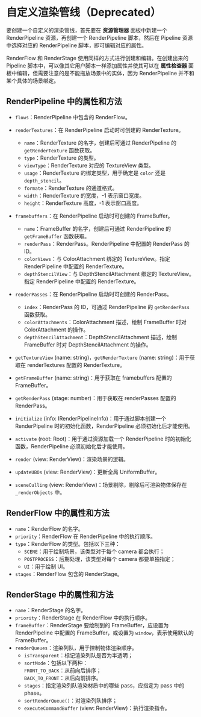 # 自定义渲染管线（Deprecated）

要创建一个自定义的渲染管线，首先要在 **资源管理器** 面板中新建一个 RenderPipeline 资源，再创建一个 RenderPipeline 脚本，然后在 Pipeline 资源中选择对应的 RenderPipeline 脚本，即可编辑对应的属性。

RenderFlow 和 RenderStage 使用同样的方式进行创建和编辑。在创建出来的 Pipeline 脚本中，可以像其它用户脚本一样添加属性并使其可以在 **属性检查器** 面板中编辑，但需要注意的是不能拖放场景中的实体，因为 RenderPipeline 并不和某个具体的场景绑定。

## RenderPipeline 中的属性和方法

- `flows`：RenderPipeline 中包含的 RenderFlow。

- `renderTextures`：在 RenderPipeline 启动时可创建的 RenderTexture。

    - `name`：RenderTexture 的名字，创建后可通过 RenderPipeline 的 `getRenderTexture` 函数获取。
    - `type`：RenderTexture 的类型。
    - `viewType`：RenderTexture 对应的 TextureView 类型。
    - `usage`：RenderTexture 的绑定类型，用于确定是 `color` 还是 `depth_stencil`。
    - `formate`：RenderTexture 的通道格式。
    - `width`：RenderTexture 的宽度，-1 表示窗口宽度。
    - `height`：RenderTexture 高度，-1 表示窗口高度。

- `framebuffers`：在 RenderPipeline 启动时可创建的 FrameBuffer。

    - `name`：FrameBuffer 的名字，创建后可通过 RenderPipeline 的 `getFrameBuffer` 函数获取。
    - `renderPass`：RenderPass。RenderPipeline 中配置的 RenderPass 的 ID。
    - `colorViews`：与 ColorAttachment 绑定的 TextureView。指定 RenderPipeline 中配置的 RenderTexture。
    - `depthStencilView`：与 DepthStencilAttachment 绑定的 TextureView。指定 RenderPipeline 中配置的 RenderTexture。
- `renderPasses`：在 RenderPipeline 启动时可创建的 RenderPass。
    - `index`：RenderPass 的 ID，可通过 RenderPipeline 的 `getRenderPass` 函数获取。
    - `colorAttachments`：ColorAttachment 描述，绘制 FrameBuffer 时对 ColorAttachment 的操作。
    - `depthStencilAttachment`：DepthStencilAttachment 描述，绘制 FrameBuffer 时对 DepthStencilAttachment 的操作。

- `getTextureView` (name: string)，`getRenderTexture` (name: string)：用于获取在 renderTextures 配置的 RenderTexture。
- `getFrameBuffer` (name: string)：用于获取在 framebuffers 配置的 FrameBuffer。
- `getRenderPass` (stage: number)：用于获取在 renderPasses 配置的 RenderPass。
- `initialize` (info: IRenderPipelineInfo)：用于通过脚本创建一个 RenderPipeline 时的初始化函数，RenderPipeline 必须初始化后才能使用。
- `activate` (root: Root)：用于通过资源加载一个 RenderPipeline 时的初始化函数，RenderPipeline 必须初始化后才能使用。
- `render` (view: RenderView)：渲染场景的逻辑。
- `updateUBOs` (view: RenderView)：更新全局 UniformBuffer。
- `sceneCulling` (view: RenderView)：场景剔除，剔除后可渲染物体保存在 `_renderObjects` 中。

## RenderFlow 中的属性和方法

- `name`：RenderFlow 的名字。
- `priority`：RenderFlow 在 RenderPipeline 中的执行顺序。
- `type`：RenderFlow 的类型。包括以下三种：
    - `SCENE`：用于绘制场景，该类型对于每个 camera 都会执行；
    - `POSTPROCESS`：后期处理，该类型对每个 camera 都要单独指定；
    - `UI`：用于绘制 UI。
- `stages`：RenderFlow 包含的 RenderStage。

## RenderStage 中的属性和方法

- `name`：RenderStage 的名字。
- `priority`：RenderStage 在 RenderFlow 中的执行顺序。
- `frameBuffer`：RenderStage 要绘制到的 FrameBuffer，应设置为 RenderPipeline 中配置的 FrameBuffer，或设置为 `window`，表示使用默认的 FrameBuffer。
- `renderQueues`：渲染列队，用于控制物体渲染顺序。
    - `isTransparent`：标记渲染列队是否为半透明；
    - `sortMode`：包括以下两种：<br>`FRONT_TO_BACK`：从前向后排序；<br>`BACK_TO_FRONT`：从后向前排序。
    - `stages`：指定渲染列队渲染材质中的哪些 pass，应指定为 pass 中的 phase。
    - `sortRenderQueue()`：对渲染列队排序；
    - `executeCommandBuffer` (view: RenderView)：执行渲染指令。

